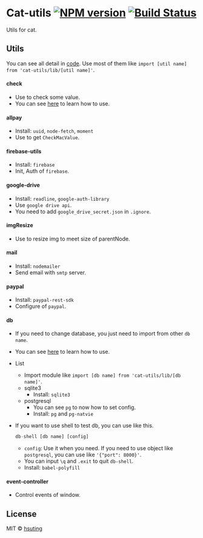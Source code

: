 # Cat-utils [![NPM version][npm-image]][npm-url] [![Build Status][travis-image]][travis-url]
Utils for cat.

## Utils
You can see all detail in [code](./src). Use most of them like `import [util name] from 'cat-utils/lib/[util name]'`.

#### check
- Use to check some value.
- You can see [here](./test/check.js) to learn how to use.

#### allpay
- Install: `uuid`, `node-fetch`, `moment`
- Use to get `CheckMacValue`.

#### firebase-utils
- Install: `firebase`
- Init, Auth of `firebase`.

#### google-drive
- Install: `readline`, `google-auth-library`
- Use `google drive api`.
- You need to add `google_drive_secret.json` in `.ignore`.

#### imgResize
- Use to resize img to meet size of parentNode.

#### mail
- Install: `nodemailer`
- Send email with `smtp` server.

#### paypal
- Install: `paypal-rest-sdk`
- Configure of `paypal`.

#### db
- If you need to change database, you just need to import from other `db name`.
- You can see [here](./test/db.js) to learn how to use.
- List
  - Import module like `import [db name] from 'cat-utils/lib/[db name]'`.
  - sqlite3
    - Install: `sqlite3`
  - postgresql
    - You can see `pg` to now how to set config.
    - Install: `pg` and `pg-natvie`
- If you want to use shell to test db, you can use like this.

  ```js
  db-shell [db name] [config]
  ```

  - `config`: Use it when you need. If you need to use object like `postgresql`, you can use like `'{"port": 8000}'`.
  - You can input `\q` and `.exit` to quit `db-shell`.
  - Install: `babel-polyfill`

#### event-controller
- Control events of window.

## License
MIT © [hsuting](http://hsuting.com)

[npm-image]: https://badge.fury.io/js/cat-utils.svg
[npm-url]: https://npmjs.org/package/cat-utils
[travis-image]: https://travis-ci.org/HsuTing/cat-components.svg?branch=master
[travis-url]: https://travis-ci.org/HsuTing/cat-components
